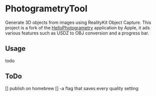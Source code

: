 # PhotogrametryTool

Generate 3D objects from images using RealityKit Object Capture. This project is a fork of the [HelloPhotogrametry](https://developer.apple.com/wwdc21/10076/) application by Apple, it ads various features such as USDZ to OBJ conversion and a progress bar.

## Usage
todo

## ToDo

[] publish on homebrew
[] -a flag that saves every quality setting
